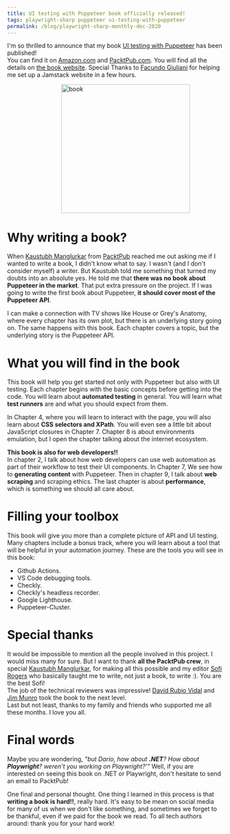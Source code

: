 ```yaml
---
title: UI testing with Puppeteer book officially released!
tags: playwright-sharp puppeteer ui-testing-with-puppeteer
permalink: /blog/playwright-sharp-monthly-dec-2020
---
```


I'm so thrilled to announce that my book [UI testing with Puppeteer](https://www.uitestingwithpuppeteer.com/)  has been published!  
You can find it on [Amazon.com](https://www.amazon.com/Testing-Puppeteer-end-end-automation/dp/180020678X/) and 
[PacktPub.com](https://www.packtpub.com/product/ui-testing-with-puppeteer/9781800206786). You will find all the details on [the book website](https://www.uitestingwithpuppeteer.com/). Special Thanks to [Facundo Giuliani](https://fgiuliani.com/) for helping me set up a Jamstack website in a few hours.  

<img src="https://www.uitestingwithpuppeteer.com/images/B16113_Mockup%20cover.jpg" alt="book" width="300" style="
    margin-left: 25%;
">


# Why writing a book?

When [Kaustubh Manglurkar](https://www.linkedin.com/in/kaustubh-manglurkar-871ba0167/) from [PacktPub](https://www.packtpub.com/) reached me out asking me if I wanted to write a book, I didn't know what to say. I wasn't (and I don't consider myself) a writer. But Kaustubh told me something that turned my doubts into an absolute yes. He told me that **there was no book about Puppeteer in the market**.
That put extra pressure on the project. If I was going to write the first book about Puppeteer, **it should cover most of the Puppeteer API**.  

I can make a connection with TV shows like House or Grey's Anatomy, where every chapter has its own plot, but there is an underlying story going on. The same happens with this book. Each chapter covers a topic, but the underlying story is the Puppeteer API.  

# What you will find in the book

This book will help you get started not only with Puppeteer but also with UI testing. Each chapter begins with the basic concepts before getting into the code. You will learn about **automated testing** in general. You will learn what **test runners** are and what you should expect from them. 

In Chapter 4, where you will learn to interact with the page, you will also learn about **CSS selectors and XPath**. You will even see a little bit about JavaScript closures in Chapter 7. Chapter 8 is about environments emulation, but I open the chapter talking about the internet ecosystem. 

**This book is also for web developers!!**  
In chapter 2, I talk about how web developers can use web automation as part of their workflow to test their UI components. In Chapter 7, We see how to **generating content** with Puppeteer. Then in chapter 9, I talk about **web scraping** and scraping ethics. The last chapter is about **performance**, which is something we should all care about.

# Filling your toolbox

This book will give you more than a complete picture of API and UI testing. Many chapters include a bonus track, where you will learn about a tool that will be helpful in your automation journey. 
These are the tools you will see in this book:
 * Github Actions.
 * VS Code debugging tools.
 * Checkly.
 * Checkly's headless recorder.
 * Google Lighthouse.
 * Puppeteer-Cluster.


# Special thanks

It would be impossible to mention all the people involved in this project. I would miss many for sure. But I want to thank **all the PacktPub crew**, in special [Kaustubh Manglurkar](https://www.linkedin.com/in/kaustubh-manglurkar-871ba0167/), for making all this possible and my editor [Sofi Rogers](https://www.linkedin.com/in/sofi-rogers-93b7177a/) who basically taught me to write, not just a book, to write :). You are the best Sofi!  
The job of the technical reviewers was impressive! [David Rubio Vidal](https://www.linkedin.com/in/davidrv87/) and [Jim Munro](https://www.linkedin.com/in/jimfmunro/) took the book to the next level.  
Last but not least, thanks to my family and friends who supported me all these months. I love you all.

# Final words

Maybe you are wondering, *"but Dario, how about **.NET**? How about **Playwright**? weren't you working on Playwright?'"* Well, if you are interested on seeing this book on .NET or  Playwright, don't hesitate to send an email to PacktPub! 

One final and personal thought. One thing I learned in this process is that **writing a book is hard!!**, really hard. It's easy to be mean on social media for many of us when we don't like something, and sometimes we forget to be thankful, even if we paid for the book we read. 
To all tech authors around: thank you for your hard work!

 
 

